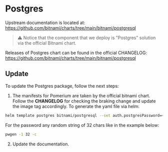 # Postgres

Upstream documentation is located at: <https://github.com/bitnami/charts/tree/main/bitnami/postgresql>

> ⚠️ Notice that the component that we deploy is "Postgres" solution via the official Bitnami chart.

Releases of Postgres chart can be found in the official CHANGELOG: <https://github.com/bitnami/charts/tree/main/bitnami/postgresql>

## Update

To update the Postgres package, follow the next steps:

1. The manifests for Pomerium are taken by the official bitnami chart. Follow the **CHANGELOG** for checking the braking change and update the image tag accordingly. To generate the yaml file via helm:

```bash
helm template postgres bitnami/postgresql --set auth.postgresPassword=<random_password> --set image.tag=<official_postgres_image>  --set primary.persistence.enabled=false > postgres.yml
```

For the password any random string of 32 chars like in the example below:

```bash
pwgen -1 32 -c
```

2. Update the documentation.

